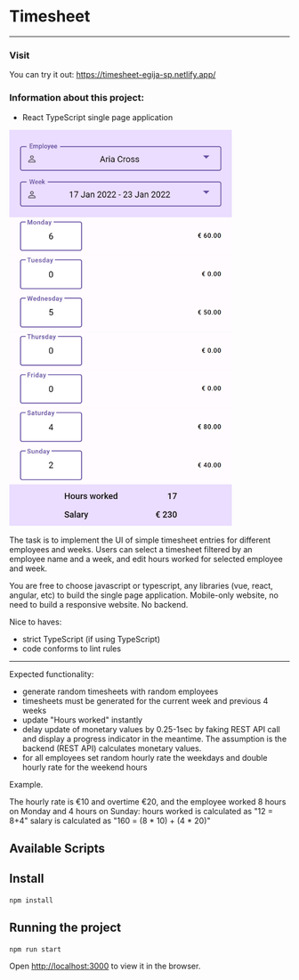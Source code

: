 # Timesheet

---

### Visit

You can try it out: https://timesheet-egija-sp.netlify.app/

### Information about this project:

- React TypeScript single page application

[//]: # (<img src="./src/assets/images/mobile.PNG" alt="mobile" width="400px">)
<img src="src/assets/images/image.png" alt="mobile" width="400px">

The task is to implement the UI of simple timesheet entries for different employees and weeks. Users can select a timesheet filtered by an employee name and a week, and edit hours worked for selected employee and week.

You are free to choose javascript or typescript, any libraries (vue, react, angular, etc) to build the single page application. Mobile-only website, no need to build a responsive website. No backend.

Nice to haves:
* strict TypeScript (if using TypeScript)
* code conforms to lint rules

---

Expected functionality:

* generate random timesheets with random employees
* timesheets must be generated for the current week and previous 4 weeks
* update "Hours worked" instantly
* delay update of monetary values by 0.25-1sec by faking REST API call and display a progress indicator in the meantime. The assumption is the backend (REST API) calculates monetary values.
* for all employees set random hourly rate the weekdays and double hourly rate for the weekend hours

Example.

The hourly rate is €10 and overtime €20, and the employee worked 8 hours on Monday and 4 hours on Sunday:
hours worked is calculated as "12 = 8+4"
salary is calculated as "160 = (8 * 10) + (4 * 20)"



## Available Scripts

## Install

    npm install


## Running the project

    npm run start

Open [http://localhost:3000](http://localhost:3000) to view it in the browser.



